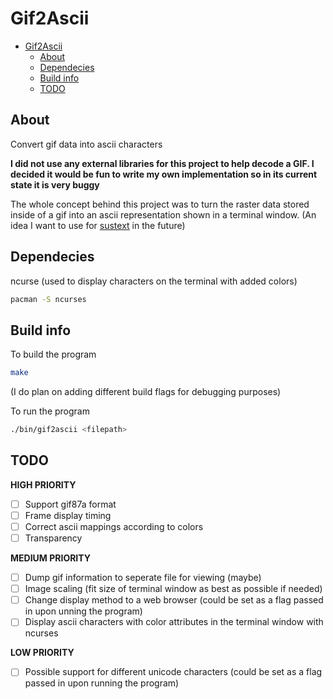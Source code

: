 # Gif2Ascii

- [Gif2Ascii](#gif2ascii)
  - [About](#about)
  - [Dependecies](#dependecies)
  - [Build info](#build-info)
  - [TODO](#todo)

## About

Convert gif data into ascii characters

__I did not use any external libraries for this project to help decode a GIF. I decided it would be fun to write my own implementation so in its current state it is very buggy__

The whole concept behind this project was to turn the raster data stored inside of a gif into an ascii representation shown in a terminal window. (An idea I want to use for [sustext](https://github.com/Lt1Gt0/sustext) in the future)

## Dependecies

ncurse (used to display characters on the terminal with added colors)

```bash
pacman -S ncurses
```

## Build info

To build the program

```bash
make
```

(I do plan on adding different build flags for debugging purposes)

To run the program

```bash
./bin/gif2ascii <filepath>
```

## TODO
  __HIGH PRIORITY__
  - [ ] Support gif87a format
  - [ ] Frame display timing
  - [ ] Correct ascii mappings according to colors
  - [ ] Transparency 

  __MEDIUM PRIORITY__
  - [ ] Dump gif information to seperate file for viewing (maybe)
  - [ ] Image scaling (fit size of terminal window as best as possible if needed)
  - [ ] Change display method to a web browser (could be set as a flag passed in upon unning the program)
  - [ ] Display ascii characters with color attributes in the terminal window with ncurses
  
  __LOW PRIORITY__
  - [ ] Possible support for different unicode characters (could be set as a flag passed in upon running the program)
